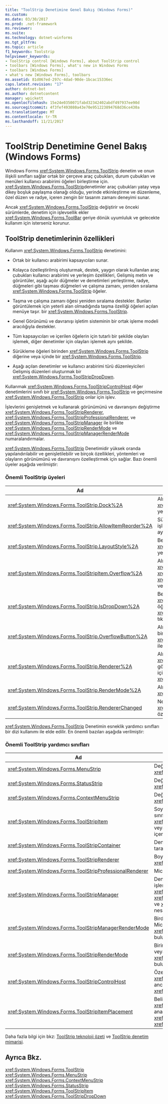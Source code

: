 ```yaml
---
title: "ToolStrip Denetimine Genel Bakış (Windows Forms)"
ms.custom: 
ms.date: 03/30/2017
ms.prod: .net-framework
ms.reviewer: 
ms.suite: 
ms.technology: dotnet-winforms
ms.tgt_pltfrm: 
ms.topic: article
f1_keywords: Toolstrip
helpviewer_keywords:
- ToolStrip control [Windows Forms], about ToolStrip control
- toolbars [Windows Forms], what's new in Windows Forms
- toolbars [Windows Forms]
- what's new [Windows Forms], toolbars
ms.assetid: 81d067ed-297c-4dad-90de-1bcac15336ec
caps.latest.revision: "17"
author: dotnet-bot
ms.author: dotnetcontent
manager: wpickett
ms.openlocfilehash: 15e24e0350071fabd32342402abdf497937ee90d
ms.sourcegitcommit: 4f3fef493080a43e70e951223894768d36ce430a
ms.translationtype: MT
ms.contentlocale: tr-TR
ms.lasthandoff: 11/21/2017
---
```

# <a name="toolstrip-control-overview-windows-forms"></a>ToolStrip Denetimine Genel Bakış (Windows Forms)
Windows Forms <xref:System.Windows.Forms.ToolStrip> denetim ve onun ilişkili sınıfları sağlar ortak bir çerçeve araç çubukları, durum çubukları ve menüleri kullanıcı arabirimi öğeleri birleştirme için. <xref:System.Windows.Forms.ToolStrip>denetimler araç çubukları yatay veya dikey boşluk paylaşma olanağı olduğu, yerinde etkinleştirme ve düzenleme, özel düzen ve radye, içeren zengin bir tasarım zamanı deneyimi sunar.  
  
 Ancak <xref:System.Windows.Forms.ToolStrip> değiştirir ve önceki sürümlerde, denetim için işlevsellik ekler <xref:System.Windows.Forms.ToolBar> geriye dönük uyumluluk ve gelecekte kullanım için isterseniz korunur.  
  
## <a name="features-of-the-toolstrip-controls"></a>ToolStrip denetimlerinin özellikleri  
 Kullanım <xref:System.Windows.Forms.ToolStrip> denetimini:  
  
-   Ortak bir kullanıcı arabirimi kapsayıcıları sunar.  
  
-   Kolayca özelleştirilmiş oluşturmak, destek, yaygın olarak kullanılan araç çubukları kullanıcı arabirimi ve yerleşim özellikleri, Gelişmiş metin ve görüntüler, aşağı açılır düğmeler ve denetimleri yerleştirme, radye, düğmeleri gibi taşması düğmeleri ve çalışma zamanı, yeniden sıralama <xref:System.Windows.Forms.ToolStrip> öğeler.  
  
-   Taşma ve çalışma zamanı öğesi yeniden sıralama destekler. Bunları görüntülemek için yeterli alan olmadığında taşma özelliği öğeleri açılan menüye taşır. bir <xref:System.Windows.Forms.ToolStrip>.  
  
-   Genel Görünümü ve davranışı işletim sisteminin bir ortak işleme modeli aracılığıyla destekler.  
  
-   Tüm kapsayıcıları ve içerilen öğelerin için tutarlı bir şekilde olayları işlemek, diğer denetimler için olayları işlemek aynı şekilde.  
  
-   Sürükleme öğeleri birinden <xref:System.Windows.Forms.ToolStrip> diğerine veya içinde bir <xref:System.Windows.Forms.ToolStrip>.  
  
-   Aşağı açılan denetimler ve kullanıcı arabirimi türü düzenleyicileri Gelişmiş düzenleri oluşturmak bir <xref:System.Windows.Forms.ToolStripDropDown>.  
  
 Kullanmak <xref:System.Windows.Forms.ToolStripControlHost> diğer denetimlerini sınıfı bir <xref:System.Windows.Forms.ToolStrip> ve geçirmesine <xref:System.Windows.Forms.ToolStrip> onlar için işlev.  
  
 İşlevlerini genişletmek ve kullanarak görünümünü ve davranışını değiştirme <xref:System.Windows.Forms.ToolStripRenderer>, <xref:System.Windows.Forms.ToolStripProfessionalRenderer>, ve <xref:System.Windows.Forms.ToolStripManager> ile birlikte <xref:System.Windows.Forms.ToolStripRenderMode> ve <xref:System.Windows.Forms.ToolStripManagerRenderMode> numaralandırmalar.  
  
 <xref:System.Windows.Forms.ToolStrip> Denetimidir yüksek oranda yapılandırılabilir ve genişletilebilir ve birçok özellikleri, yöntemleri ve olayların görünümünü ve davranışını özelleştirmek için sağlar. Bazı önemli üyeler aşağıda verilmiştir:  
  
### <a name="important-toolstrip-members"></a>Önemli ToolStrip üyeleri  
  
|Ad|Açıklama|  
|----------|-----------------|  
|<xref:System.Windows.Forms.ToolStrip.Dock%2A>|Alır veya ayarlar üst kapsayıcı hangi kenarı bir <xref:System.Windows.Forms.ToolStrip> için yerleştirilir.|  
|<xref:System.Windows.Forms.ToolStrip.AllowItemReorder%2A>|Sürükle ve bırak ve sıralamayı tarafından özel olarak işlenir olup olmadığını belirten bir değeri alır veya ayarlar <xref:System.Windows.Forms.ToolStrip> sınıfı.|  
|<xref:System.Windows.Forms.ToolStrip.LayoutStyle%2A>|Belirten değeri alır veya ayarlar nasıl <xref:System.Windows.Forms.ToolStrip> öğelerinden yerleştirir.|  
|<xref:System.Windows.Forms.ToolStripItem.Overflow%2A>|Alır veya ayarlar olup olmadığını bir <xref:System.Windows.Forms.ToolStripItem> bağlı <xref:System.Windows.Forms.ToolStrip> veya <xref:System.Windows.Forms.ToolStripOverflowButton> veya ikisi arasında float.|  
|<xref:System.Windows.Forms.ToolStrip.IsDropDown%2A>|Belirten bir değer alır olup bir <xref:System.Windows.Forms.ToolStripItem> diğer öğeler bir açılan görüntüler ne zaman listesinde <xref:System.Windows.Forms.ToolStripItem> tıklandığında.|  
|<xref:System.Windows.Forms.ToolStrip.OverflowButton%2A>|Alır <xref:System.Windows.Forms.ToolStripItem> diğer bir deyişle taşma düğmesi için bir <xref:System.Windows.Forms.ToolStrip> etkin taşması ile.|  
|<xref:System.Windows.Forms.ToolStrip.Renderer%2A>|Alır veya ayarlar bir <xref:System.Windows.Forms.ToolStripRenderer> görünümünü ve davranışını (Görünüm) özelleştirmek için kullanılan bir <xref:System.Windows.Forms.ToolStrip>.|  
|<xref:System.Windows.Forms.ToolStrip.RenderMode%2A>|Alır veya ayarlar uygulanacak boyama stilleri <xref:System.Windows.Forms.ToolStrip>.|  
|<xref:System.Windows.Forms.ToolStrip.RendererChanged>|Ne zaman yükseltilmiş <xref:System.Windows.Forms.ToolStrip.Renderer%2A> özellik değişikliği.|  
  
 <xref:System.Windows.Forms.ToolStrip> Denetimin esneklik yardımcı sınıfları bir dizi kullanımı ile elde edilir. En önemli bazıları aşağıda verilmiştir:  
  
### <a name="important-toolstrip-companion-classes"></a>Önemli ToolStrip yardımcı sınıfları  
  
|Ad|Açıklama|  
|----------|-----------------|  
|<xref:System.Windows.Forms.MenuStrip>|Değiştirir ve işlevlerini ekler <xref:System.Windows.Forms.MainMenu> sınıfı.|  
|<xref:System.Windows.Forms.StatusStrip>|Değiştirir ve işlevlerini ekler <xref:System.Windows.Forms.StatusBar> sınıfı.|  
|<xref:System.Windows.Forms.ContextMenuStrip>|Değiştirir ve işlevlerini ekler <xref:System.Windows.Forms.ContextMenu> sınıfı.|  
|<xref:System.Windows.Forms.ToolStripItem>|Soyut olaylar ve tüm öğeler için Düzen yönetir taban sınıf, bir <xref:System.Windows.Forms.ToolStrip>, <xref:System.Windows.Forms.ToolStripControlHost>, veya <xref:System.Windows.Forms.ToolStripDropDown> içerebilir.|  
|<xref:System.Windows.Forms.ToolStripContainer>|Denetimleri çeşitli şekillerde düzenlenebilir form her tarafında paneliyle bir kapsayıcı sağlar.|  
|<xref:System.Windows.Forms.ToolStripRenderer>|Boyama işlevselliği için işleme <xref:System.Windows.Forms.ToolStrip> nesneleri.|  
|<xref:System.Windows.Forms.ToolStripProfessionalRenderer>|Microsoft Office tarzındaki görünümü sağlar.|  
|<xref:System.Windows.Forms.ToolStripManager>|Denetimleri <xref:System.Windows.Forms.ToolStrip> işleme ve radye ve, birleştirme <xref:System.Windows.Forms.MenuStrip>, <xref:System.Windows.Forms.ToolStripDropDownMenu>, ve <xref:System.Windows.Forms.ToolStripMenuItem> nesneleri.|  
|<xref:System.Windows.Forms.ToolStripManagerRenderMode>|Birden çok boyama stili (özel, Windows XP veya Microsoft Office Professional) belirtir <xref:System.Windows.Forms.ToolStrip> bir formda bulunan nesneler.|  
|<xref:System.Windows.Forms.ToolStripRenderMode>|Birine uygulanan boyama stilini (özel, Windows XP veya Microsoft Office Professional) belirten <xref:System.Windows.Forms.ToolStrip> bir formda bulunan nesne.|  
|<xref:System.Windows.Forms.ToolStripControlHost>|Özellikle olmayan diğer denetimleri barındıran <xref:System.Windows.Forms.ToolStrip> denetimleri ancak istediğiniz <xref:System.Windows.Forms.ToolStrip> işlevselliği.|  
|<xref:System.Windows.Forms.ToolStripItemPlacement>|Belirtir olup bir <xref:System.Windows.Forms.ToolStripItem> üzerinde ana düzenlendiği için <xref:System.Windows.Forms.ToolStrip>, taşan <xref:System.Windows.Forms.ToolStrip>, veya hiçbiri.|  
  
 Daha fazla bilgi için bkz: [ToolStrip teknoloji özeti](../../../../docs/framework/winforms/controls/toolstrip-technology-summary.md) ve [ToolStrip denetim mimarisi](../../../../docs/framework/winforms/controls/toolstrip-control-architecture.md).  
  
## <a name="see-also"></a>Ayrıca Bkz.  
 <xref:System.Windows.Forms.ToolStrip>  
 <xref:System.Windows.Forms.MenuStrip>  
 <xref:System.Windows.Forms.ContextMenuStrip>  
 <xref:System.Windows.Forms.StatusStrip>  
 <xref:System.Windows.Forms.ToolStripItem>  
 <xref:System.Windows.Forms.ToolStripDropDown>
